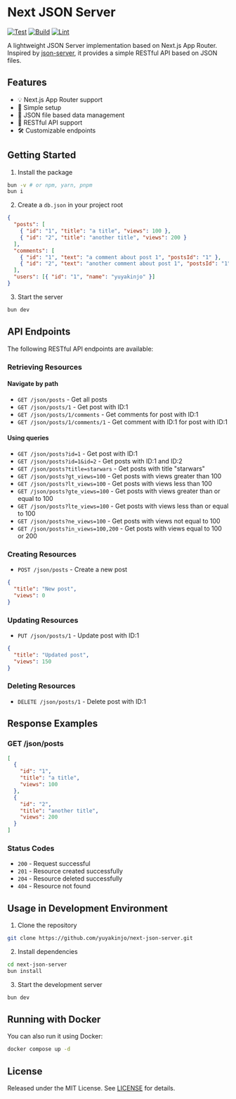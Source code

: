 # Next JSON Server

[![Test](https://github.com/yuyakinjo/next-json-server/actions/workflows/test.yml/badge.svg)](https://github.com/yuyakinjo/next-json-server/actions/workflows/test.yml)
[![Build](https://github.com/yuyakinjo/next-json-server/actions/workflows/build.yml/badge.svg)](https://github.com/yuyakinjo/next-json-server/actions/workflows/build.yml)
[![Lint](https://github.com/yuyakinjo/next-json-server/actions/workflows/lint.yml/badge.svg)](https://github.com/yuyakinjo/next-json-server/actions/workflows/lint.yml)

A lightweight JSON Server implementation based on Next.js App Router. Inspired by [json-server](https://github.com/typicode/json-server), it provides a simple RESTful API based on JSON files.

## Features

- 💡 Next.js App Router support
- 🚀 Simple setup
- 📝 JSON file based data management
- 🔄 RESTful API support
- 🛠 Customizable endpoints

## Getting Started

1. Install the package

```bash
bun -v # or npm, yarn, pnpm
bun i
```

2. Create a `db.json` in your project root

```json
{
  "posts": [
    { "id": "1", "title": "a title", "views": 100 },
    { "id": "2", "title": "another title", "views": 200 }
  ],
  "comments": [
    { "id": "1", "text": "a comment about post 1", "postsId": "1" },
    { "id": "2", "text": "another comment about post 1", "postsId": "1" }
  ],
  "users": [{ "id": "1", "name": "yuyakinjo" }]
}
```

3. Start the server

```bash
bun dev
```

## API Endpoints

The following RESTful API endpoints are available:

### Retrieving Resources

#### Navigate by path

- `GET /json/posts` - Get all posts
- `GET /json/posts/1` - Get post with ID:1
- `GET /json/posts/1/comments` - Get comments for post with ID:1
- `GET /json/posts/1/comments/1` - Get comment with ID:1 for post with ID:1

#### Using queries

- `GET /json/posts?id=1` - Get post with ID:1
- `GET /json/posts?id=1&id=2` - Get posts with ID:1 and ID:2
- `GET /json/posts?title=starwars` - Get posts with title "starwars"
- `GET /json/posts?gt_views=100` - Get posts with views greater than 100
- `GET /json/posts?lt_views=100` - Get posts with views less than 100
- `GET /json/posts?gte_views=100` - Get posts with views greater than or equal to 100
- `GET /json/posts?lte_views=100` - Get posts with views less than or equal to 100
- `GET /json/posts?ne_views=100` - Get posts with views not equal to 100
- `GET /json/posts?in_views=100,200` - Get posts with views equal to 100 or 200

### Creating Resources

- `POST /json/posts` - Create a new post

```json
{
  "title": "New post",
  "views": 0
}
```

### Updating Resources

- `PUT /json/posts/1` - Update post with ID:1

```json
{
  "title": "Updated post",
  "views": 150
}
```

### Deleting Resources

- `DELETE /json/posts/1` - Delete post with ID:1

## Response Examples

### GET /json/posts

```json
[
  {
    "id": "1",
    "title": "a title",
    "views": 100
  },
  {
    "id": "2",
    "title": "another title",
    "views": 200
  }
]
```

### Status Codes

- `200` - Request successful
- `201` - Resource created successfully
- `204` - Resource deleted successfully
- `404` - Resource not found

## Usage in Development Environment

1. Clone the repository

```bash
git clone https://github.com/yuyakinjo/next-json-server.git
```

2. Install dependencies

```bash
cd next-json-server
bun install
```

3. Start the development server

```bash
bun dev
```

## Running with Docker

You can also run it using Docker:

```bash
docker compose up -d
```

## License

Released under the MIT License. See [LICENSE](LICENSE) for details.
